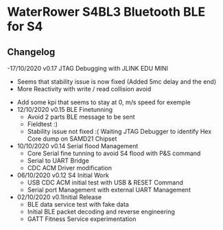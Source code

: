 # WaterRower S4BL3 Bluetooth BLE for S4

## Changelog
-17/10/2020 v0.17 JTAG Debugging with JLINK EDU MINI
  + Seems that stability issue is now fixed (Added 5mc delay and the end)
  + More Reactivity with write / read collision avoid
  - Add some kpi that seems to stay at 0, m/s speed for exemple
- 12/10/2020 v0.15 BLE Finetunning
  + Avoid 2 parts BLE message to be sent
  + Fieldtest :)
  - Stability issue not fixed :( Waiting JTAG Debugger to identify Hex Core dump on SAMD21 Chipset
- 10/10/2020 v0.14 Serial flood Management
  + Core Serial fine tunning to avoid S4 flood with P&S command
  + Serial to UART Bridge
  + CDC ACM Driver modification
- 06/10/2020 v0.12 S4 Initial Work
  + USB CDC ACM initial test with USB & RESET Command
  + Serial port Management with external UART Management
- 02/10/2020 v0.1Initial Release
  + BLE data service test with fake data 
  + Initial BLE packet decoding and reverse engineering
  + GATT Fitness Service experimentation

